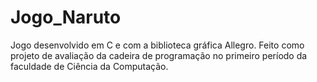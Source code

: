 # Jogo_Naruto
 Jogo desenvolvido em C e com a biblioteca gráfica Allegro. Feito como projeto de avaliação da cadeira de programação no primeiro período da faculdade de Ciência da Computação.
